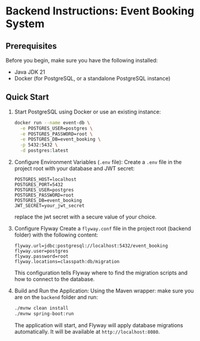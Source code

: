 # Backend Instructions: Event Booking System

## Prerequisites

Before you begin, make sure you have the following installed:

- Java JDK 21
- Docker (for PostgreSQL, or a standalone PostgreSQL instance)

## Quick Start

1.  Start PostgreSQL using Docker or use an existing instance:
    ```bash
    docker run --name event-db \
      -e POSTGRES_USER=postgres \
      -e POSTGRES_PASSWORD=root \
      -e POSTGRES_DB=event_booking \
      -p 5432:5432 \
      -d postgres:latest
    ```

2.  Configure Environment Variables (`.env` file):
    Create a `.env` file in the project root with your database and JWT secret:
    ```properties
    POSTGRES_HOST=localhost
    POSTGRES_PORT=5432
    POSTGRES_USER=postgres
    POSTGRES_PASSWORD=root
    POSTGRES_DB=event_booking
    JWT_SECRET=your_jwt_secret
    ```
    replace the jwt secret with a secure value of your choice.

3.  Configure Flyway
    Create a `flyway.conf` file in the project root (backend folder) with the following content:
    ```properties
    flyway.url=jdbc:postgresql://localhost:5432/event_booking
    flyway.user=postgres
    flyway.password=root
    flyway.locations=classpath:db/migration
    ```
    This configuration tells Flyway where to find the migration scripts and how to connect to the database.

4.  Build and Run the Application:
    Using the Maven wrapper: make sure you are on the `backend` folder and run:
    ```bash
    ./mvnw clean install
    ./mvnw spring-boot:run
    ```
    The application will start, and Flyway will apply database migrations automatically. It will be available at `http://localhost:8080`.
